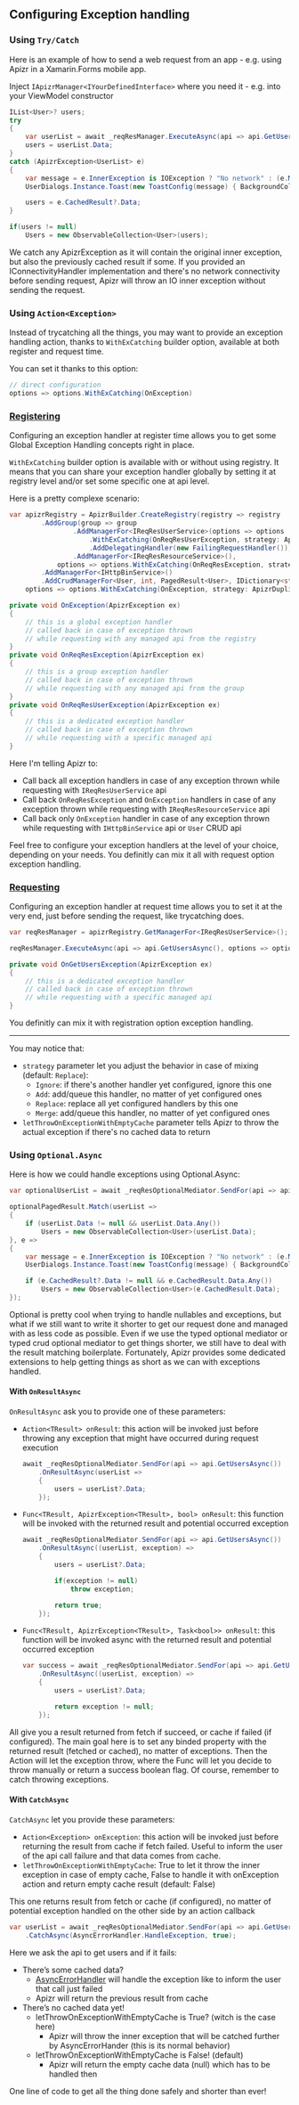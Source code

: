 ﻿## Configuring Exception handling

### Using `Try/Catch`

Here is an example of how to send a web request from an app - e.g. using Apizr in a Xamarin.Forms mobile app.

Inject ```IApizrManager<IYourDefinedInterface>``` where you need it - e.g. into your ViewModel constructor
```csharp
IList<User>? users;
try
{
    var userList = await _reqResManager.ExecuteAsync(api => api.GetUsersAsync());
    users = userList.Data;
}
catch (ApizrException<UserList> e)
{
    var message = e.InnerException is IOException ? "No network" : (e.Message ?? "Error");
    UserDialogs.Instance.Toast(new ToastConfig(message) { BackgroundColor = Color.Red, MessageTextColor = Color.White });

    users = e.CachedResult?.Data;
}

if(users != null)
    Users = new ObservableCollection<User>(users);
```

We catch any ApizrException as it will contain the original inner exception, but also the previously cached result if some.
If you provided an IConnectivityHandler implementation and there's no network connectivity before sending request, Apizr will throw an IO inner exception without sending the request.

### Using `Action<Exception>`

Instead of trycatching all the things, you may want to provide an exception handling action, thanks to `WithExCatching` builder option, available at both register and request time.

You can set it thanks to this option:

```csharp
// direct configuration
options => options.WithExCatching(OnException)
```

### [Registering](#tab/tabid-registering)

Configuring an exception handler at register time allows you to get some Global Exception Handling concepts right in place.

`WithExCatching` builder option is available with or without using registry.
It means that you can share your exception handler globally by setting it at registry level and/or set some specific one at api level.

Here is a pretty complexe scenario:
```csharp
var apizrRegistry = ApizrBuilder.CreateRegistry(registry => registry
        .AddGroup(group => group
                .AddManagerFor<IReqResUserService>(options => options
                    .WithExCatching(OnReqResUserException, strategy: ApizrDuplicateStrategy.Add)
                    .AddDelegatingHandler(new FailingRequestHandler()))
                .AddManagerFor<IReqResResourceService>(),
            options => options.WithExCatching(OnReqResException, strategy: ApizrDuplicateStrategy.Add))
        .AddManagerFor<IHttpBinService>()
        .AddCrudManagerFor<User, int, PagedResult<User>, IDictionary<string, object>>(),
    options => options.WithExCatching(OnException, strategy: ApizrDuplicateStrategy.Add));

private void OnException(ApizrException ex)
{
    // this is a global exception handler 
    // called back in case of exception thrown 
    // while requesting with any managed api from the registry
}
private void OnReqResException(ApizrException ex)
{
    // this is a group exception handler 
    // called back in case of exception thrown 
    // while requesting with any managed api from the group
}
private void OnReqResUserException(ApizrException ex)
{
    // this is a dedicated exception handler 
    // called back in case of exception thrown 
    // while requesting with a specific managed api
}
```

Here I'm telling Apizr to:
- Call back all exception handlers in case of any exception thrown while requesting with ```IReqResUserService``` api
- Call back ```OnReqResException``` and ```OnException``` handlers in case of any exception thrown while requesting with ```IReqResResourceService``` api
- Call back only ```OnException``` handler in case of any exception thrown while requesting with ```IHttpBinService``` api or ```User``` CRUD api

Feel free to configure your exception handlers at the level of your choice, depending on your needs.
You definitly can mix it all with request option exception handling.

### [Requesting](#tab/tabid-requesting)

Configuring an exception handler at request time allows you to set it at the very end, just before sending the request, like trycatching does.

```csharp
var reqResManager = apizrRegistry.GetManagerFor<IReqResUserService>();

reqResManager.ExecuteAsync(api => api.GetUsersAsync(), options => options.WithExCatching(OnGetUsersException));

private void OnGetUsersException(ApizrException ex)
{
    // this is a dedicated exception handler 
    // called back in case of exception thrown 
    // while requesting with a specific managed api
}
```

You definitly can mix it with registration option exception handling.

***

You may notice that:
- ```strategy``` parameter let you adjust the behavior in case of mixing (default: ```Replace```):
  - ```Ignore```: if there's another handler yet configured, ignore this one
  - ```Add```: add/queue this handler, no matter of yet configured ones
  - ```Replace```: replace all yet configured handlers by this one
  - ```Merge```: add/queue this handler, no matter of yet configured ones
- ```letThrowOnExceptionWithEmptyCache``` parameter tells Apizr to throw the actual exception if there's no cached data to return

### Using `Optional.Async`

Here is how we could handle exceptions using Optional.Async:

```csharp
var optionalUserList = await _reqResOptionalMediator.SendFor(api => api.GetUsersAsync());

optionalPagedResult.Match(userList =>
{
    if (userList.Data != null && userList.Data.Any())
        Users = new ObservableCollection<User>(userList.Data);
}, e =>
{
    var message = e.InnerException is IOException ? "No network" : (e.Message ?? "Error");
    UserDialogs.Instance.Toast(new ToastConfig(message) { BackgroundColor = Color.Red, MessageTextColor = Color.White });

    if (e.CachedResult?.Data != null && e.CachedResult.Data.Any())
        Users = new ObservableCollection<User>(e.CachedResult.Data);
});
```

Optional is pretty cool when trying to handle nullables and exceptions, but what if we still want to write it shorter to get our request done and managed with as less code as possible.
Even if we use the typed optional mediator or typed crud optional mediator to get things shorter, we still have to deal with the result matching boilerplate.
Fortunately, Apizr provides some dedicated extensions to help getting things as short as we can with exceptions handled.

#### With `OnResultAsync`

`OnResultAsync` ask you to provide one of these parameters:

- `Action<TResult> onResult`: this action will be invoked just before throwing any exception that might have occurred during request execution
    ```csharp
    await _reqResOptionalMediator.SendFor(api => api.GetUsersAsync())
        .OnResultAsync(userList => 
        { 
            users = userList?.Data; 
        });
    ```
- `Func<TResult, ApizrException<TResult>, bool> onResult`: this function will be invoked with the returned result and potential occurred exception
    ```csharp
    await _reqResOptionalMediator.SendFor(api => api.GetUsersAsync())
        .OnResultAsync((userList, exception) => 
        { 
            users = userList?.Data; 
    
            if(exception != null)
                throw exception;

            return true;
        });
    ```
- `Func<TResult, ApizrException<TResult>, Task<bool>> onResult`: this function will be invoked async with the returned result and potential occurred exception
    ```csharp
    var success = await _reqResOptionalMediator.SendFor(api => api.GetUsersAsync())
        .OnResultAsync((userList, exception) => 
        { 
            users = userList?.Data; 
    
            return exception != null;
        });
    ```

All give you a result returned from fetch if succeed, or cache if failed (if configured). The main goal here is to set any binded property with the returned result (fetched or cached), no matter of exceptions. Then the Action will let the exception throw, where the Func will let you decide to throw manually or return a success boolean flag.
Of course, remember to catch throwing exceptions.

#### With `CatchAsync`

`CatchAsync` let you provide these parameters:

- `Action<Exception> onException`: this action will be invoked just before returning the result from cache if fetch failed. Useful to inform the user of the api call failure and that data comes from cache.
- `letThrowOnExceptionWithEmptyCache`: True to let it throw the inner exception in case of empty cache, False to handle it with onException action and return empty cache result (default: False)

This one returns result from fetch or cache (if configured), no matter of potential exception handled on the other side by an action callback

```csharp
var userList = await _reqResOptionalMediator.SendFor(api => api.GetUsersAsync())
    .CatchAsync(AsyncErrorHandler.HandleException, true);
```

Here we ask the api to get users and if it fails:

- There’s some cached data?
    - [AsyncErrorHandler](https://github.com/Fody/AsyncErrorHandler) will handle the exception like to inform the user that call just failed
    - Apizr will return the previous result from cache
- There’s no cached data yet!
    - letThrowOnExceptionWithEmptyCache is True? (witch is the case here)
        - Apizr will throw the inner exception that will be catched further by AsyncErrorHander (this is its normal behavior)
    - letThrowOnExceptionWithEmptyCache is False! (default)
        - Apizr will return the empty cache data (null) which has to be handled then

One line of code to get all the thing done safely and shorter than ever!